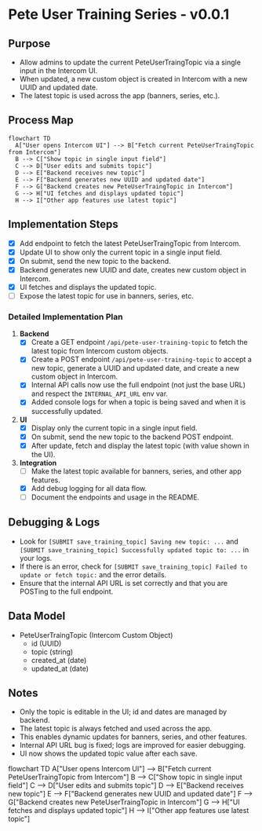 # Pete User Training Series - v0.0.1

## Purpose

- Allow admins to update the current PeteUserTraingTopic via a single input in the Intercom UI.
- When updated, a new custom object is created in Intercom with a new UUID and updated date.
- The latest topic is used across the app (banners, series, etc.).

## Process Map

```mermaid
flowchart TD
  A["User opens Intercom UI"] --> B["Fetch current PeteUserTraingTopic from Intercom"]
  B --> C["Show topic in single input field"]
  C --> D["User edits and submits topic"]
  D --> E["Backend receives new topic"]
  E --> F["Backend generates new UUID and updated date"]
  F --> G["Backend creates new PeteUserTraingTopic in Intercom"]
  G --> H["UI fetches and displays updated topic"]
  H --> I["Other app features use latest topic"]
```

## Implementation Steps

- [x] Add endpoint to fetch the latest PeteUserTraingTopic from Intercom.
- [x] Update UI to show only the current topic in a single input field.
- [x] On submit, send the new topic to the backend.
- [x] Backend generates new UUID and date, creates new custom object in Intercom.
- [x] UI fetches and displays the updated topic.
- [ ] Expose the latest topic for use in banners, series, etc.

### Detailed Implementation Plan

1. **Backend**
   - [x] Create a GET endpoint `/api/pete-user-training-topic` to fetch the latest topic from Intercom custom objects.
   - [x] Create a POST endpoint `/api/pete-user-training-topic` to accept a new topic, generate a UUID and updated date, and create a new custom object in Intercom.
   - [x] Internal API calls now use the full endpoint (not just the base URL) and respect the `INTERNAL_API_URL` env var.
   - [x] Added console logs for when a topic is being saved and when it is successfully updated.
2. **UI**
   - [x] Display only the current topic in a single input field.
   - [x] On submit, send the new topic to the backend POST endpoint.
   - [x] After update, fetch and display the latest topic (with value shown in the UI).
3. **Integration**
   - [ ] Make the latest topic available for banners, series, and other app features.
   - [x] Add debug logging for all data flow.
   - [ ] Document the endpoints and usage in the README.

## Debugging & Logs

- Look for `[SUBMIT save_training_topic] Saving new topic: ...` and `[SUBMIT save_training_topic] Successfully updated topic to: ...` in your logs.
- If there is an error, check for `[SUBMIT save_training_topic] Failed to update or fetch topic:` and the error details.
- Ensure that the internal API URL is set correctly and that you are POSTing to the full endpoint.

## Data Model

- PeteUserTraingTopic (Intercom Custom Object)
  - id (UUID)
  - topic (string)
  - created_at (date)
  - updated_at (date)

## Notes

- Only the topic is editable in the UI; id and dates are managed by backend.
- The latest topic is always fetched and used across the app.
- This enables dynamic updates for banners, series, and other features.
- Internal API URL bug is fixed; logs are improved for easier debugging.
- UI now shows the updated topic value after each save.


flowchart TD
  A["User opens Intercom UI"] --> B["Fetch current PeteUserTraingTopic from Intercom"]
  B --> C["Show topic in single input field"]
  C --> D["User edits and submits topic"]
  D --> E["Backend receives new topic"]
  E --> F["Backend generates new UUID and updated date"]
  F --> G["Backend creates new PeteUserTraingTopic in Intercom"]
  G --> H["UI fetches and displays updated topic"]
  H --> I["Other app features use latest topic"]